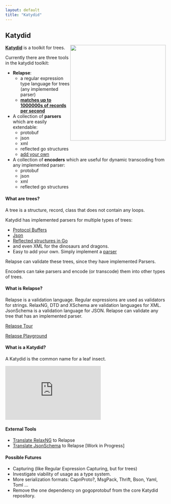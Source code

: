 ```yaml
---
layout: default
title: "Katydid"
---
```


## Katydid

<img src="https://katydid.github.io/logo.png" width="300" style="float:right">

[**Katydid**](https://github.com/katydid/katydid) is a toolkit for trees.

Currently there are three tools in the katydid toolkit:

  * **Relapse**: 
    - a regular expression type language for trees (any implemented parser)
    - [**matches up to 1000000s of records per second**](./relapse/relapsespeed.html)
  * A collection of **parsers** which are easily extendable:
    - protobuf
    - json
    - xml
    - reflected go structures
    - [add your own](./parser/addingparsers.html)
  * A collection of **encoders** which are useful for dynamic transcoding from any implemented parser:
    - protobuf
    - json
    - xml
    - reflected go structures

#### What are trees?

A tree is a structure, record, class that does not contain any loops.

Katydid has implemented parsers for multiple types of trees:

  * [Protocol Buffers](https://developers.google.com/protocol-buffers/)
  * [Json](https://json.org/)
  * [Reflected structures in Go](https://golang.org/pkg/reflect)
  * and even XML for the dinosaurs and dragons.
  * Easy to add your own. Simply implement a [parser](./parser/addingparsers.html)

Relapse can validate these trees, since they have implemented Parsers.

Encoders can take parsers and encode (or transcode) them into other types of trees.

#### What is Relapse?

Relapse is a validation language.
Regular expressions are used as validators for strings.
RelaxNG, DTD and XSchema are validation languages for XML.
JsonSchema is a validation language for JSON.
Relapse can validate any tree that has an implemented parser.

[Relapse Tour](https://katydid.github.io/tour)

[Relapse Playground](https://katydid.github.io/play)

#### What is a Katydid?

A Katydid is the common name for a leaf insect.
<iframe width="300" height="169" src="https://www.youtube.com/embed/SvjSP2xYZm8" frameborder="0" allowfullscreen></iframe>

#### External Tools

  * [Translate RelaxNG](https://github.com/katydid/relaxng) to Relapse
  * [Translate JsonSchema](https://github.com/katydid/jsonschema) to Relapse [Work in Progress]

#### Possible Futures

  * Capturing (like Regular Expression Capturing, but for trees)
  * Investigate viability of usage as a type system.
  * More serialization formats: CapnProto?, MsgPack, Thrift, Bson, Yaml, Toml ...
  * Remove the one dependency on gogoprotobuf from the core Katydid repository.

